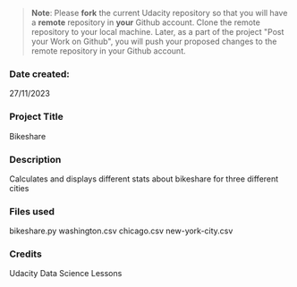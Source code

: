 >**Note**: Please **fork** the current Udacity repository so that you will have a **remote** repository in **your** Github account. Clone the remote repository to your local machine. Later, as a part of the project "Post your Work on Github", you will push your proposed changes to the remote repository in your Github account.

### Date created: 
27/11/2023

### Project Title
Bikeshare

### Description
Calculates and displays different stats about bikeshare for three different cities

### Files used
bikeshare.py
washington.csv
chicago.csv
new-york-city.csv

### Credits
Udacity Data Science Lessons

